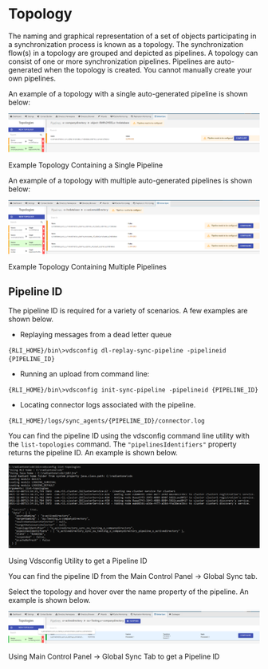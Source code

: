 # Topology

The naming and graphical representation of a set of objects participating in a synchronization process is known as a topology. The synchronization flow(s) in a topology are grouped and depicted as pipelines. A topology can consist of one or more synchronization pipelines. Pipelines are auto-generated when the topology is created. You cannot manually create your own pipelines.

An example of a topology with a single auto-generated pipeline is shown below:

![An image showing an example of a topology with a single auto-generated pipeline](../media/image5.png)

Example Topology Containing a Single Pipeline

An example of a topology with multiple auto-generated pipelines is shown below:

![An image showing an example of a topology with multiple auto-generated pipelines](../media/image6.png)

Example Topology Containing Multiple Pipelines

## Pipeline ID

The pipeline ID is required for a variety of scenarios. A few examples are shown below.

- Replaying messages from a dead letter queue

`{RLI_HOME}/bin\>vdsconfig dl-replay-sync-pipeline -pipelineid {PIPELINE_ID}`

- Running an upload from command line:

`{RLI_HOME}/bin\>vdsconfig init-sync-pipeline -pipelineid {PIPELINE_ID}`

- Locating connector logs associated with the pipeline.

`{RLI_HOME}/logs/sync_agents/{PIPELINE_ID}/connector.log`

You can find the pipeline ID using the vdsconfig command line utility with the `list-topologies` command. The `"pipelinesIdentifiers"` property returns the pipeline ID. An example is shown below.

![An image showing a terminal application and the execution of the "vdsconfig list-topologies" command with the subsequent output](../media/image7.png)

Using Vdsconfig Utility to get a Pipeline ID

You can find the pipeline ID from the Main Control Panel -> Global Sync tab.

Select the topology and hover over the name property of the pipeline. An example is shown below.

![An image showing a pipeline ID triggered by a hover](../media/image8.png)

Using Main Control Panel -> Global Sync Tab to get a Pipeline ID
